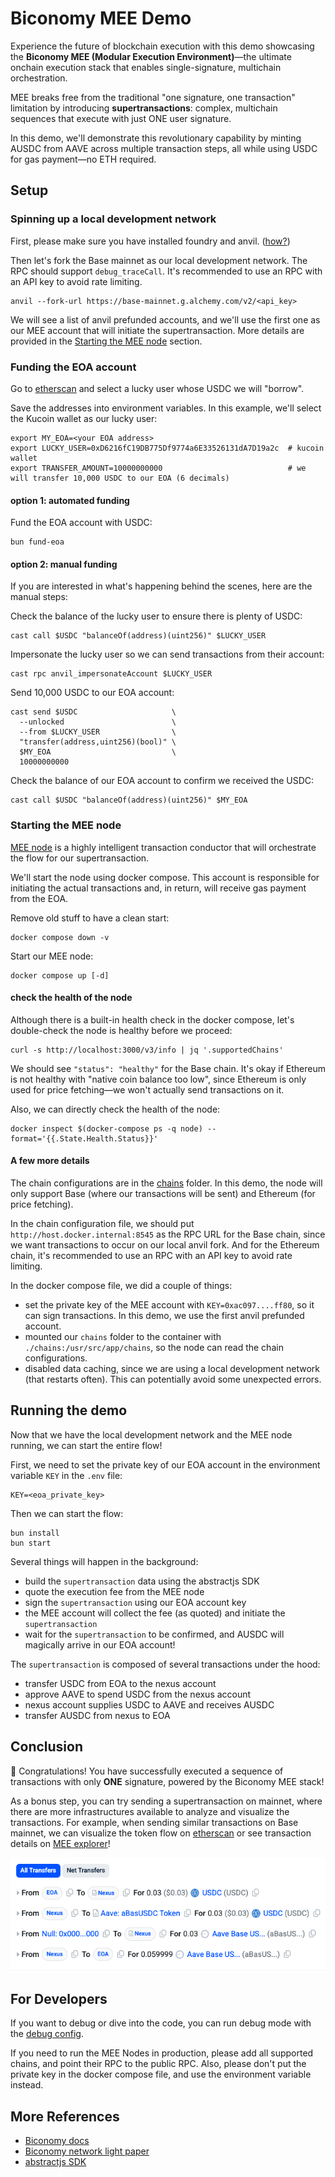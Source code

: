 # Biconomy MEE Demo
Experience the future of blockchain execution with this demo showcasing the **Biconomy MEE (Modular Execution Environment)**—the ultimate onchain execution stack that enables single-signature, multichain orchestration.

MEE breaks free from the traditional "one signature, one transaction" limitation by introducing **supertransactions**: complex, multichain sequences that execute with just ONE user signature.

In this demo, we'll demonstrate this revolutionary capability by minting AUSDC from AAVE across multiple transaction steps, all while using USDC for gas payment—no ETH required.

## Setup
### Spinning up a local development network
First, please make sure you have installed foundry and anvil. ([how?](https://book.getfoundry.sh/getting-started/installation))

Then let's fork the Base mainnet as our local development network. The RPC should support `debug_traceCall`. It's recommended to use an RPC with an API key to avoid rate limiting.
```
anvil --fork-url https://base-mainnet.g.alchemy.com/v2/<api_key>
```

We will see a list of anvil prefunded accounts, and we'll use the first one as our MEE account that will initiate the supertransaction. More details are provided in the [Starting the MEE node](#starting-the-mee-node) section.

### Funding the EOA account
Go to [etherscan](https://basescan.org/token/0x833589fcd6edb6e08f4c7c32d4f71b54bda02913#balances) and select a lucky user whose USDC we will "borrow".

Save the addresses into environment variables. In this example, we'll select the Kucoin wallet as our lucky user:
```
export MY_EOA=<your EOA address>
export LUCKY_USER=0xD6216fC19DB775Df9774a6E33526131dA7D19a2c  # kucoin wallet
export TRANSFER_AMOUNT=10000000000                            # we will transfer 10,000 USDC to our EOA (6 decimals)
```

#### option 1: automated funding
Fund the EOA account with USDC:
```
bun fund-eoa
```

#### option 2: manual funding
If you are interested in what's happening behind the scenes, here are the manual steps:

Check the balance of the lucky user to ensure there is plenty of USDC:
```
cast call $USDC "balanceOf(address)(uint256)" $LUCKY_USER
```

Impersonate the lucky user so we can send transactions from their account:
```
cast rpc anvil_impersonateAccount $LUCKY_USER
```

Send 10,000 USDC to our EOA account:
```
cast send $USDC                     \
  --unlocked                        \
  --from $LUCKY_USER                \
  "transfer(address,uint256)(bool)" \
  $MY_EOA                           \
  10000000000
```

Check the balance of our EOA account to confirm we received the USDC:
```
cast call $USDC "balanceOf(address)(uint256)" $MY_EOA
```

### Starting the MEE node
[MEE node](https://docs.biconomy.io/explained/mee#the-power-of-mee-nodes) is a highly intelligent transaction conductor that will orchestrate the flow for our supertransaction.

We'll start the node using docker compose. This account is responsible for initiating the actual transactions and, in return, will receive gas payment from the EOA.

Remove old stuff to have a clean start:
```
docker compose down -v
```

Start our MEE node:
```
docker compose up [-d]
```

#### check the health of the node
Although there is a built-in health check in the docker compose, let's double-check the node is healthy before we proceed:
```
curl -s http://localhost:3000/v3/info | jq '.supportedChains'
```
We should see `"status": "healthy"` for the Base chain. It's okay if Ethereum is not healthy with "native coin balance too low", since Ethereum is only used for price fetching—we won't actually send transactions on it.

Also, we can directly check the health of the node:
```
docker inspect $(docker-compose ps -q node) --format='{{.State.Health.Status}}'
```

#### A few more details
The chain configurations are in the [chains](./chains) folder. In this demo, the node will only support Base (where our transactions will be sent) and Ethereum (for price fetching).

In the chain configuration file, we should put `http://host.docker.internal:8545` as the RPC URL for the Base chain, since we want transactions to occur on our local anvil fork. And for the Ethereum chain, it's recommended to use an RPC with an API key to avoid rate limiting.

In the docker compose file, we did a couple of things:
  - set the private key of the MEE account with `KEY=0xac097....ff80`, so it can sign transactions. In this demo, we use the first anvil prefunded account.
  - mounted our `chains` folder to the container with `./chains:/usr/src/app/chains`, so the node can read the chain configurations.
  - disabled data caching, since we are using a local development network (that restarts often). This can potentially avoid some unexpected errors.

## Running the demo
Now that we have the local development network and the MEE node running, we can start the entire flow!

First, we need to set the private key of our EOA account in the environment variable `KEY` in the `.env` file:
```
KEY=<eoa_private_key>
```

Then we can start the flow:
```
bun install
bun start
```

Several things will happen in the background:
- build the `supertransaction` data using the abstractjs SDK
- quote the execution fee from the MEE node
- sign the `supertransaction` using our EOA account key
- the MEE account will collect the fee (as quoted) and initiate the `supertransaction`
- wait for the `supertransaction` to be confirmed, and AUSDC will magically arrive in our EOA account!

The `supertransaction` is composed of several transactions under the hood:
- transfer USDC from EOA to the nexus account
- approve AAVE to spend USDC from the nexus account
- nexus account supplies USDC to AAVE and receives AUSDC
- transfer AUSDC from nexus to EOA

## Conclusion
🎉 Congratulations! You have successfully executed a sequence of transactions with only **ONE** signature, powered by the Biconomy MEE stack!

As a bonus step, you can try sending a supertransaction on mainnet, where there are more infrastructures available to analyze and visualize the transactions. For example, when sending similar transactions on Base mainnet, we can visualize the token flow on [etherscan](https://basescan.org/tx/0x4f2a21a33bd544934ab1dae870c0bbb43506363c479197244f0960cab7700fd3) or see transaction details on [MEE explorer](https://meescan.biconomy.io)!

![token-flow](./assets/token-flow.png)

## For Developers
If you want to debug or dive into the code, you can run debug mode with the [debug config](./.vscode/launch.json).

If you need to run the MEE Nodes in production, please add all supported chains, and point their RPC to the public RPC. Also, please don't put the private key in the docker compose file, and use the environment variable instead.

## More References
- [Biconomy docs](https://docs.biconomy.io/about)
- [Biconomy network light paper](https://blog.biconomy.io/biconomy-network-litepaper/)
- [abstractjs SDK](https://github.com/bcnmy/abstractjs)
